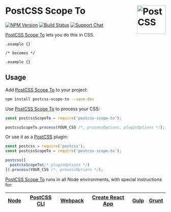 # PostCSS Scope To [<img src="https://postcss.github.io/postcss/logo.svg" alt="PostCSS" width="90" height="90" align="right">][postcss]

[![NPM Version][npm-img]][npm-url]
[![Build Status][cli-img]][cli-url]
[![Support Chat][git-img]][git-url]

[PostCSS Scope To] lets you do this in CSS.

```pcss
.example {}

/* becomes */

.example {}
```

## Usage

Add [PostCSS Scope To] to your project:

```bash
npm install postcss-scope-to --save-dev
```

Use [PostCSS Scope To] to process your CSS:

```js
const postcssScopeTo = require('postcss-scope-to');

postcssScopeTo.process(YOUR_CSS /*, processOptions, pluginOptions */);
```

Or use it as a [PostCSS] plugin:

```js
const postcss = require('postcss');
const postcssScopeTo = require('postcss-scope-to');

postcss([
  postcssScopeTo(/* pluginOptions */)
]).process(YOUR_CSS /*, processOptions */);
```

[PostCSS Scope To] runs in all Node environments, with special instructions for:

| [Node](INSTALL.md#node) | [PostCSS CLI](INSTALL.md#postcss-cli) | [Webpack](INSTALL.md#webpack) | [Create React App](INSTALL.md#create-react-app) | [Gulp](INSTALL.md#gulp) | [Grunt](INSTALL.md#grunt) |
| --- | --- | --- | --- | --- | --- |

[cli-img]: https://img.shields.io/travis/m-e-h/postcss-scope-to.svg
[cli-url]: https://travis-ci.org/m-e-h/postcss-scope-to
[git-img]: https://img.shields.io/badge/support-chat-blue.svg
[git-url]: https://gitter.im/postcss/postcss
[npm-img]: https://img.shields.io/npm/v/postcss-scope-to.svg
[npm-url]: https://www.npmjs.com/package/postcss-scope-to

[PostCSS]: https://github.com/postcss/postcss
[PostCSS Scope To]: https://github.com/m-e-h/postcss-scope-to
